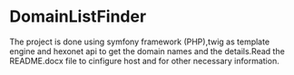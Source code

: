 # DomainListFinder
The project is done using symfony framework (PHP),twig as template engine and hexonet api to get the domain names and the details.Read the README.docx file to cinfigure host and for other necessary information.
